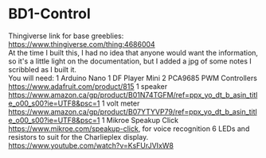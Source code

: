 # BD1-Control

Thingiverse link for base greeblies: https://www.thingiverse.com/thing:4686004  
At the time I built this, I had no idea that anyone would want the information, so it's a little light on the documentation, but I added a jpg of some notes I scribbled as I built it.  
You will need:
1 Arduino Nano
1 DF Player Mini
2 PCA9685 PWM Controllers https://www.adafruit.com/product/815 
1 speaker https://www.amazon.ca/gp/product/B01N74TGFM/ref=ppx_yo_dt_b_asin_title_o00_s00?ie=UTF8&psc=1
1 volt meter https://www.amazon.ca/gp/product/B07YTYVP79/ref=ppx_yo_dt_b_asin_title_o00_s00?ie=UTF8&psc=1 
1 Mikroe Speakup Click https://www.mikroe.com/speakup-click,  for voice recognition 
6 LEDs and resistors to suit for the Charlieplex display.  https://www.youtube.com/watch?v=KsFUrJVIxW8
